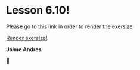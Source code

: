 # Lesson 6.10!

Please go to this link in order to render the exersize:

[Render exersize!](http://htmlpreview.github.com/?https://github.com/jaimeandrescatano/ekorre/blob/master/2017-Google-Developer-Challenge/Lesson-6/10/index.html)

**Jaime Andres**

:see_no_evil:
